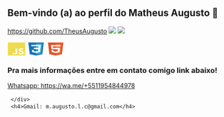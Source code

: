 ## Bem-vindo (a) ao perfil do Matheus Augusto 🤝 ##

<div>
    <a href="Site">https://github.com/TheusAugusto</a>
    <img height="180emm" src="https://github-readme-stats.vercel.app/api?username=TheusAugusto&show_icons=true&theme=tokyonight&include_all_commits=true&count_private=true>"/>
    <img height="180em" src="https://github-readme-stats.vercel.app/api/top-langs/?username=TheusAugusto&layout=compact&langs_count=6&theme=tokyonight"/>
</div>

<div style="display: inline-block"><br>
  <img align="center" alt="Js" height="30" width="40" src="https://raw.githubusercontent.com/devicons/devicon/master/icons/javascript/javascript-plain.svg">
  <img align="center" alt="HTML" height="30" width="40" src="https://raw.githubusercontent.com/devicons/devicon/master/icons/css3/css3-original.svg">
  <img align="center" alt="HTML" height="30" width="40" src="https://raw.githubusercontent.com/devicons/devicon/master/icons/html5/html5-original.svg">

  </div>

  <br>

  ### Pra mais informações entre em contato comigo link abaixo!

  <div>
     <a href="https://wa.me/+5511954844978">Whatsapp: https://wa.me/+5511954844978</a>
     <div>
        
     </div>
     <h4>Gmail: m.augusto.l.c@gmail.com</h4>

  </div>
